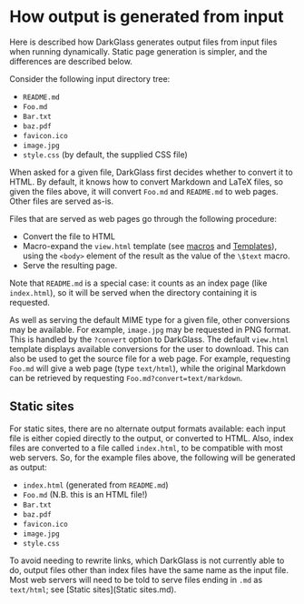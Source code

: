 # How output is generated from input

Here is described how DarkGlass generates output files from input files when running dynamically. Static page generation is simpler, and the differences are described below.

Consider the following input directory tree:

- `README.md`
- `Foo.md`
- `Bar.txt`
- `baz.pdf`
- `favicon.ico`
- `image.jpg`
- `style.css` (by default, the supplied CSS file)

When asked for a given file, DarkGlass first decides whether to convert it to HTML. By default, it knows how to convert Markdown and LaTeX files, so given the files above, it will convert `Foo.md` and `README.md` to web pages. Other files are served as-is.

Files that are served as web pages go through the following procedure:

* Convert the file to HTML
* Macro-expand the `view.html` template (see [macros](Macros.md) and [Templates](Templates.md)), using the `<body>` element of the result as the value of the `\$text` macro.
* Serve the resulting page.

Note that `README.md` is a special case: it counts as an index page (like `index.html`), so it will be served when the directory containing it is requested.

As well as serving the default MIME type for a given file, other conversions may be available. For example, `image.jpg` may be requested in PNG format. This is handled by the `?convert` option to DarkGlass. The default `view.html` template displays available conversions for the user to download. This can also be used to get the source file for a web page. For example, requesting `Foo.md` will give a web page (type `text/html`), while the original Markdown can be retrieved by requesting `Foo.md?convert=text/markdown`.


## Static sites

For static sites, there are no alternate output formats available: each input file is either copied directly to the output, or converted to HTML. Also, index files are converted to a file called `index.html`, to be compatible with most web servers. So, for the example files above, the following will be generated as output:

- `index.html` (generated from `README.md`)
- `Foo.md` (N.B. this is an HTML file!)
- `Bar.txt`
- `baz.pdf`
- `favicon.ico`
- `image.jpg`
- `style.css`

To avoid needing to rewrite links, which DarkGlass is not currently able to do, output files other than index files have the same name as the input file. Most web servers will need to be told to serve files ending in `.md` as `text/html`; see [Static sites](Static sites.md).
